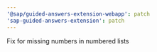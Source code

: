 ```yaml
---
'@sap/guided-answers-extension-webapp': patch
'sap-guided-answers-extension': patch
---
```


Fix for missing numbers in numbered lists
